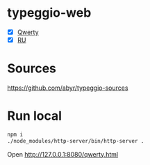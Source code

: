 # typeggio-web

- [X] [Qwerty](https://abyr.github.io/typeggio-web/qwerty.html)
- [X] [RU](https://abyr.github.io/typeggio-web/ru.html)

# Sources

https://github.com/abyr/typeggio-sources

# Run local 

```bash
npm i
./node_modules/http-server/bin/http-server .
```

Open http://127.0.0.1:8080/qwerty.html
